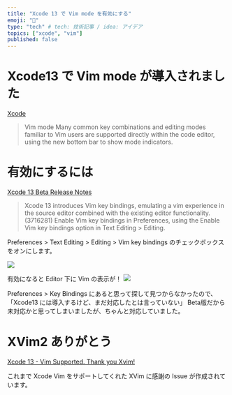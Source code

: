 ```yaml
---
title: "Xcode 13 で Vim mode を有効にする"
emoji: "🔨"
type: "tech" # tech: 技術記事 / idea: アイデア
topics: ["xcode", "vim"]
published: false
---
```


# Xcode13 で Vim mode が導入されました
[Xcode](https://developer.apple.com/xcode/)

> Vim mode
Many common key combinations and editing modes familiar to Vim users are supported directly within the code editor, using the new bottom bar to show mode indicators.

# 有効にするには
[Xcode 13 Beta Release Notes](https://developer.apple.com/documentation/xcode-release-notes/xcode-13-beta-release-notes)

> Xcode 13 introduces Vim key bindings, emulating a vim experience in the source editor combined with the existing editor functionality. (3716281)
Enable Vim key bindings in Preferences, using the Enable Vim key bindings option in Text Editing > Editing.

Preferences > Text Editing > Editing > Vim key bindings のチェックボックスをオンにします。

![](https://storage.googleapis.com/zenn-user-upload/1a8bcc126b02862a42a7024d.png)

有効になると Editor 下に Vim の表示が！
![](https://storage.googleapis.com/zenn-user-upload/83cae8b6710b25d26a72e581.png)

Preferences > Key Bindings にあると思って探して見つからなかったので、
「Xcode13 には導入するけど、まだ対応したとは言っていない」
Beta版だから未対応かと思ってしまいましたが、ちゃんと対応していました。

# XVim2 ありがとう
[Xcode 13 - Vim Supported. Thank you Xvim!](https://github.com/XVimProject/XVim2/issues/380)

これまで Xcode Vim をサポートしてくれた XVim に感謝の Issue が作成されています。

